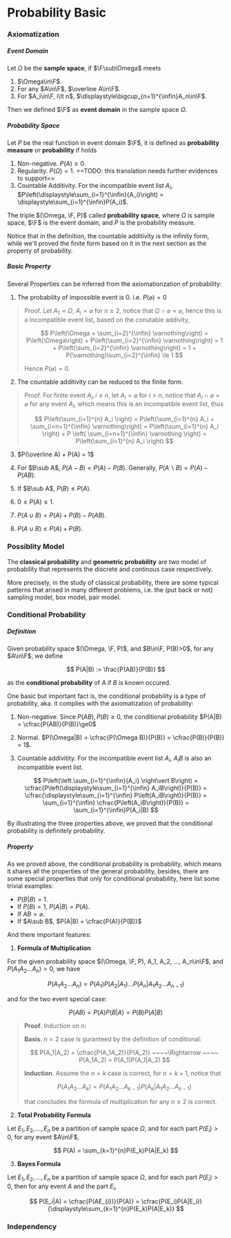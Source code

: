 # Probability Basic

$$
\newcommand{\F}{\mathcal{F}}
$$

### Axiomatization

##### Event Domain

Let $\Omega$ be the **sample space**, if $\F\sub\Omega$ meets

1. $\Omega\in\F$.
2. For any $A\in\F$, $\overline A\in\F$.
3. For $A_i\in\F, i\lt n$, $\displaystyle\bigcup_{n=1}^{\infin}A_n\in\F$.

Then we defined $\F$ as **event domain** in the sample space $\Omega$.



##### Probability Space

Let $P$ be the real function in event domain $\F$, it is defined as **probability measure** or **probability** if holds

1. Non-negative. $P(A)\ge0$.
2. Regularity. $P(\Omega) = 1$. ==TODO: this translation needs further evidences to support==
3. Countable Additivity. For the incompatible event list $A_{i}$, $P\left(\displaystyle\sum_{i=1}^{\infin}{A_i}\right) = \displaystyle\sum_{i=1}^{\infin}P(A_i)$.

The triple $(\Omega, \F, P)$ called **probability space**, where $\Omega$ is sample space, $\F$ is the event domain, and $P$ is the probability measure.

Notice that in the definition, the countable additivity is the infinity form, while we'll proved the finite form based on it in the next section as the property of probability.



##### Basic Property

Several Properties can be inferred from the axiomationzation of probability:

1. The probability of impossible event is 0. i.e. $P(\varnothing)=0$ 

> Proof. Let $A_{1} = \Omega$, $A_{i} = \varnothing$ for $n\ge2$, notice that $\Omega \cap \varnothing = \varnothing$, hence this is a incompatible event list, based on the conutable addivity,
> 
> $$
> P\left(\Omega + \sum_{i=2}^{\infin} \varnothing\right)
> = P\left(\Omega\right) + P\left(\sum_{i=2}^{\infin} \varnothing\right)
> = 1 + P\left(\sum_{i=2}^{\infin} \varnothing\right)
> = 1 + P(\varnothing)\sum_{i=2}^{\infin} \le 1
> $$
> 
> Hence $P(\varnothing) = 0$.

2. The countable additivity can be reduced to the finite form.

> Proof. For finite event $A_i, i\le n$, let $A_i = \varnothing$ for $i\gt n$, notice that $A_i\cap \varnothing = \varnothing$ for any event $A_{i}$, which means this is an incompatible event list, thus
> 
> $$
> P\left(\sum_{i=1}^{n} A_i \right)
> = P\left(\sum_{i=1}^{n} A_i + \sum_{i=n+1}^{\infin} \varnothing\right)
> = P\left(\sum_{i=1}^{n} A_i \right) + P \left( \sum_{i=n+1}^{\infin} \varnothing \right)
> = P\left(\sum_{i=1}^{n} A_i \right)
> $$


3. $P(\overline A) + P(A) = 1$

4. For $B\sub A$, $P(A-B) = P(A) - P(B)$. Generally, $P(A\backslash B) = P(A) - P(AB)$.

5. If $B\sub A$, $P(B)\le P(A)$.

6. $0\le P(A)\le1$.

7. $P(A\cup B) = P(A) + P(B) - P(AB)$.

8. $P(A\cup B) \le P(A) + P(B)$.



### Possiblity Model

The **classical probability** and **geometric probability** are two model of probability that represents the discrete and continous case respectively.

More precisely, in the study of classical probability, there are some typical patterns that arised in many different problems, i.e. the (put back or not) sampling model, box model, pair model.




### Conditional Probability

##### Definition

Given probability space $(\Omega, \F, P)$, and $B\in\F, P(B)>0$, for any $A\in\F$, we define

$$
P(A|B) := \frac{P(AB)}{P(B)}
$$

as the **conditional probability** of $A$ if $B$ is known occured.

One basic but important fact is, the conditional probability is a type of probability, aka. it complies with the axiomatization of probability:

1. Non-negative. Since $P(AB), P(B)\ge0$, the conditional probability $P(A|B) = \cfrac{P(AB)}{P(B)}\ge0$

2. Normal. $P(\Omega|B) = \cfrac{P(\Omega B)}{P(B)} = \cfrac{P(B)}{P(B)} = 1$.

3. Countable addivitity. For the incompatible event list $A_{i}$, $A_{i}B$ is also an incompatible event list.

$$
P\left(\left.\sum_{i=1}^{\infin}{A_i} \right\vert B\right)
= \cfrac{P\left(\displaystyle\sum_{i=1}^{\infin} A_iB\right)}{P(B)}
= \cfrac{\displaystyle\sum_{i=1}^{\infin} P\left(A_iB\right)}{P(B)}
= \sum_{i=1}^{\infin} \cfrac{P\left(A_iB\right)}{P(B)}
= \sum_{i=1}^{\infin}P(A_i|B)
$$

By illustrating the three properties above, we proved that the conditional probability is definitely probability.



##### Property

As we proved above, the conditional probability is probability, which means it shares all the properties of the general probability, besides, there are some special properties that only for conditional probability, here list some trivial examples:

- $P(B|B) = 1$.
- If $P(B) = 1$, $P(A|B) = P(A)$.
- If $AB = \varnothing$.
- If $A\sub B$, $P(A|B) = \cfrac{P(A)}{P(B)}$

And there important features:

1. **Formula of Multiplication**

For the given probability space $(\Omega, \F, P), A_1, A_2, ..., A_n\in\F$, and $P(A_{1}A_{2}...A_{n}) > 0$, we have

$$
P(A_{1}A_{2}...A_{n}) = P(A_{1})P(A_{2}|A_{1})...P(A_{n}|A_{1}A_{2}...A_{n-1})
$$

and for the two event special case:

$$
P(AB) = P(A)P(B|A) = P(B)P(A|B)
$$

> **Proof**. Induction on $n$:
> 
> **Basis**. $n=2$ case is guranteed by the definition of conditional:
> 
> $$
> P(A_1|A_2) = \cfrac{P(A_1A_2)}{P(A_2)} ~~~~\Rightarrow ~~~~ P(A_1A_2) = P(A_1)P(A_1|A_2)
> $$
> 
> **Induction**. Assume the $n=k$ case is correct, for $n=k+1$, notice that
> 
> $$
> P(A_{1}A_{2}...A_{k}) = P(A_{1}A_{2}...A_{k-1})P(A_{k}|A_{1}A_{2}...A_{k-1})
> $$
> 
> that concludes the formula of multiplication for any $n\ge2$ is correct.

2. **Total Probability Formula**

Let $E_{1}, E_{2}, ..., E_{n}$ be a partition of sample space $\Omega$, and for each part $P(E_{i})\gt 0$, for any event $A\in\F$,

$$
P(A) = \sum_{k=1}^{n}P(E_k)P(A|E_k)
$$

3. **Bayes Formula**

Let $E_{1}, E_{2}, ..., E_{n}$ be a partition of sample space $\Omega$, and for each part $P(E_{i})\gt 0$, then for any event $A$ and the part $E_i$,


$$
P(E_i|A) = \cfrac{P(AE_{i})}{P(A)} = \cfrac{P(E_i)P(A|E_i)}{\displaystyle\sum_{k=1}^{n}P(E_k)P(A|E_k)}
$$





### Independency







